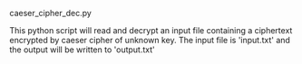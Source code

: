 caeser_cipher_dec.py

This python script will read and decrypt an input file containing a ciphertext encrypted by caeser cipher of unknown key. The input file is 'input.txt' and the output will be written to 'output.txt'
